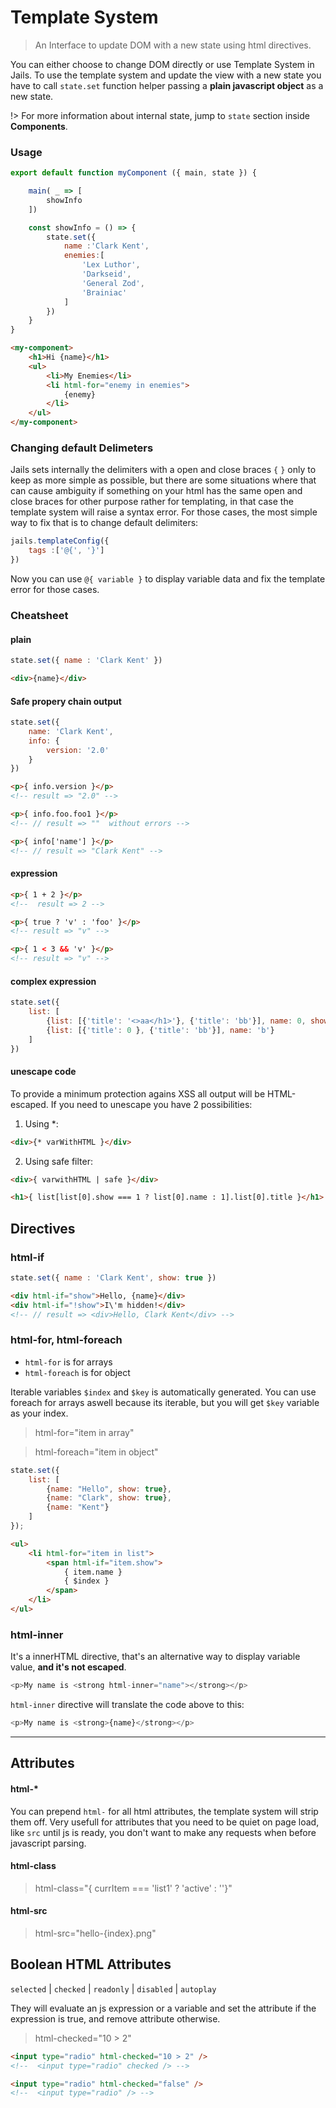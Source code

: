 
# Template System

> An Interface to update DOM with a new state using html directives.

You can either choose to change DOM directly or use Template System in Jails. To use the template system and update the view with a new state you have to call `state.set` function helper passing a **plain javascript object** as a new state. 

!> For more information about internal state, jump to `state` section inside **Components**.


### Usage

```js
export default function myComponent ({ main, state }) {

    main( _ => [
        showInfo
    ])

    const showInfo = () => {
        state.set({
            name :'Clark Kent',
            enemies:[
                'Lex Luthor', 
                'Darkseid',
                'General Zod',
                'Brainiac'
            ]
        })
    }
}
```

```html
<my-component>
    <h1>Hi {name}</h1>
    <ul>
        <li>My Enemies</li>
        <li html-for="enemy in enemies">
            {enemy}
        </li>
    </ul>
</my-component>
```

### Changing default Delimeters

Jails sets internally the delimiters with a open and close braces `{` `}` only to keep as more simple as possible, but there are some situations where that can cause ambiguity if something on your html has the same open and close braces for other purpose rather for templating, in that case the template system will raise a syntax error. For those cases, the most simple way to fix that is to change default delimiters:

```js
jails.templateConfig({
    tags :['@{', '}']
})
```

Now you can use `@{ variable }` to display variable data and fix the template error for those cases.


### Cheatsheet

#### plain

```js
state.set({ name : 'Clark Kent' })
```

```html 
<div>{name}</div>
```

#### Safe propery chain output
```js
state.set({
    name: 'Clark Kent',
    info: {
        version: '2.0'
    }
})
```

```html
<p>{ info.version }</p>
<!-- result => "2.0" -->

<p>{ info.foo.foo1 }</p>
<!-- // result => ""  without errors -->

<p>{ info['name'] }</p>
<!-- // result => "Clark Kent" -->
```

#### expression

```html
<p>{ 1 + 2 }</p>
<!--  result => 2 -->

<p>{ true ? 'v' : 'foo' }</p>
<!-- result => "v" -->

<p>{ 1 < 3 && 'v' }</p>
<!-- result => "v" -->
```

#### complex expression

```js
state.set({
    list: [
        {list: [{'title': '<>aa</h1>'}, {'title': 'bb'}], name: 0, show: 1},
        {list: [{'title': 0 }, {'title': 'bb'}], name: 'b'}
    ]
})
```

#### unescape code 
To provide a minimum protection agains XSS all output will be HTML-escaped. If you need to unescape you have 2 possibilities:

1. Using *:
```html
<div>{* varWithHTML }</div>
```
2. Using safe filter:
```html
<div>{ varwithHTML | safe }</div>
```

```html 
<h1>{ list[list[0].show === 1 ? list[0].name : 1].list[0].title }</h1>
```

## Directives

### html-if

``` js
state.set({ name : 'Clark Kent', show: true })
```

```html
<div html-if="show">Hello, {name}</div>
<div html-if="!show">I\'m hidden!</div>
<!-- // result => <div>Hello, Clark Kent</div> -->
```

### html-for, html-foreach
- `html-for` is for arrays 
- `html-foreach` is for object

Iterable variables `$index` and `$key` is automatically generated.
You can use foreach for arrays aswell because its iterable, but you will get `$key` variable as your index.

> html-for="item in array"

> html-foreach="item in object"


``` js
state.set({
    list: [
        {name: "Hello", show: true},
        {name: "Clark", show: true},
        {name: "Kent"}
    ]
});
```

```html 
<ul>
    <li html-for="item in list">
        <span html-if="item.show">
            { item.name } 
            { $index }
        </span>
    </li>
</ul>
```

### html-inner
It's a innerHTML directive, that's an alternative way to display variable value, **and it's not escaped**.
```js
<p>My name is <strong html-inner="name"></strong></p>
```

`html-inner` directive will translate the code above to this:

```js
<p>My name is <strong>{name}</strong></p>
```


---

## Attributes

#### html-*
You can prepend `html-` for all html attributes, the template system will strip them off. Very usefull for attributes that you need to be quiet on page load, like `src` until js is ready, you don't want to make any requests when before javascript parsing.

#### html-class
> html-class="{ currItem === 'list1' ? 'active' : ''}"

#### html-src
> html-src="hello-{index}.png"


## Boolean HTML Attributes
`selected` | `checked` | `readonly` | `disabled` | `autoplay`

They will evaluate an js expression or a variable and set the attribute if the expression is true, and remove attribute otherwise.

> html-checked="10 > 2"

```html
<input type="radio" html-checked="10 > 2" />
<!--  <input type="radio" checked /> -->

<input type="radio" html-checked="false" />
<!--  <input type="radio" /> -->

```